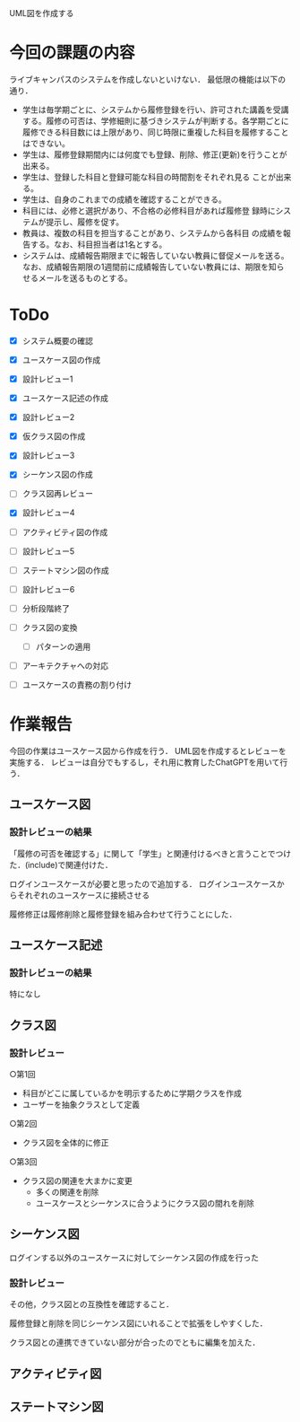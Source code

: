 UML図を作成する
# 今回の課題の内容
ライブキャンパスのシステムを作成しないといけない．
最低限の機能は以下の通り．

- 学生は毎学期ごとに、システムから履修登録を行い、許可された講義を受講する。履修の可否は、学修細則に基づきシステムが判断する。各学期ごとに履修できる科目数には上限があり、同じ時限に重複した科目を履修することはできない。
- 学生は、履修登録期間内には何度でも登録、削除、修正(更新)を行うことが出来る。
- 学生は、登録した科目と登録可能な科目の時間割をそれぞれ見る
ことが出来る。
- 学生は、自身のこれまでの成績を確認することができる。
- 科目には、必修と選択があり、不合格の必修科目があれば履修登
録時にシステムが提示し、履修を促す。
- 教員は、複数の科目を担当することがあり、システムから各科目
の成績を報告する。なお、科目担当者は1名とする。
- システムは、成績報告期限までに報告していない教員に督促メールを送る。なお、成績報告期限の1週間前に成績報告していない教員には、期限を知らせるメールを送るものとする。

# ToDo

- [x] システム概要の確認
- [x] ユースケース図の作成
- [x] 設計レビュー1
- [x] ユースケース記述の作成
- [x] 設計レビュー2
- [x] 仮クラス図の作成
- [x] 設計レビュー3
- [x] シーケンス図の作成
- [ ] クラス図再レビュー
- [x] 設計レビュー4
- [ ] アクティビティ図の作成
- [ ] 設計レビュー5
- [ ] ステートマシン図の作成
- [ ] 設計レビュー6
- [ ] 分析段階終了
- [ ] クラス図の変換
  - [ ] パターンの適用 
- [ ] アーキテクチャへの対応
- [ ] ユースケースの責務の割り付け


# 作業報告
今回の作業はユースケース図から作成を行う．
UML図を作成するとレビューを実施する．
レビューは自分でもするし，それ用に教育したChatGPTを用いて行う．
## ユースケース図
### 設計レビューの結果
「履修の可否を確認する」に関して「学生」と関連付けるべきと言うことでつけた．(include)で関連付けた．

ログインユースケースが必要と思ったので追加する．
ログインユースケースからそれぞれのユースケースに接続させる

履修修正は履修削除と履修登録を組み合わせて行うことにした．

## ユースケース記述
### 設計レビューの結果
特になし

## クラス図
### 設計レビュー
○第1回

- 科目がどこに属しているかを明示するために学期クラスを作成
- ユーザーを抽象クラスとして定義

○第2回

- クラス図を全体的に修正

○第3回

- クラス図の関連を大まかに変更
  - 多くの関連を削除
  - ユースケースとシーケンスに合うようにクラス図の間れを削除

## シーケンス図
ログインする以外のユースケースに対してシーケンス図の作成を行った
### 設計レビュー

その他，クラス図との互換性を確認すること．

履修登録と削除を同じシーケンス図にいれることで拡張をしやすくした．

クラス図との連携できていない部分が合ったのでともに編集を加えた．

## アクティビティ図


## ステートマシン図

